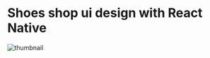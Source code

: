 # Shoes shop ui design with React Native

![thumbnail](https://user-images.githubusercontent.com/65803684/90102050-a9601a00-dcf4-11ea-8838-3800b38695f4.png)
